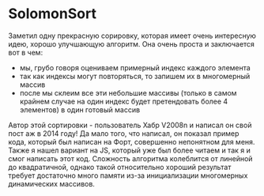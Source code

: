 # SolomonSort
Заметил одну прекрасную сорировку, которая имеет очень интересную идею, хорошо улучшающую алгоритм. Она очень проста и заключается вот в чем:
- мы, грубо говоря оцениваем примерный индекс каждого элемента
- так как индексы могут повторяться, то запишем их в многомерный массив
- после мы склеим все эти небольшие массивы (только в самом крайнем случае на один индекс будет претендовать более 4 элементов) в один готовый массив

Автор этой сортировки - пользователь Хабр V2008n и написал он свой пост аж в 2014 году! Да мало того, что написал, он показал пример кода, который был написан на Форт, совершенно непонятном для меня. Также я нашел
вариант на JS, который уже был более читаем и так я и смог написать этот код. Сложность алгоритма колеблится от линейной до квадратичной, однако такой относительно хороший результат требует достаточно много памяти из-за инициализации многомерных динамических массивов.
